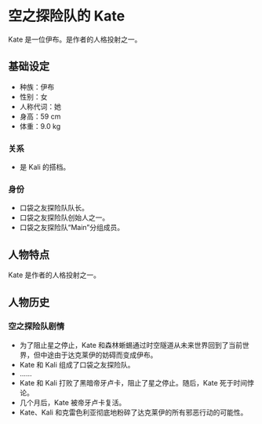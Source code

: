 # 空之探险队的 Kate

Kate 是一位伊布。是作者的人格投射之一。

## 基础设定

- 种族：伊布
- 性别：女
- 人称代词：她
- 身高：59 cm
- 体重：9.0 kg

### 关系

- 是 Kali 的搭档。

### 身份

- 口袋之友探险队队长。
- 口袋之友探险队创始人之一。
- 口袋之友探险队“Main”分组成员。

## 人物特点

Kate 是作者的人格投射之一。

## 人物历史

### 空之探险队剧情

- 为了阻止星之停止，Kate 和森林蜥蜴通过时空隧道从未来世界回到了当前世界，但中途由于达克莱伊的妨碍而变成伊布。
- Kate 和 Kali 组成了口袋之友探险队。
- ……
- Kate 和 Kali 打败了黑暗帝牙卢卡，阻止了星之停止。随后，Kate 死于时间悖论。
- 几个月后，Kate 被帝牙卢卡复活。
- Kate、Kali 和克雷色利亚彻底地粉碎了达克莱伊的所有邪恶行动的可能性。
